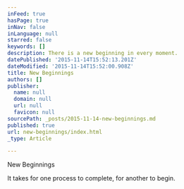 ```yaml
---
inFeed: true
hasPage: true
inNav: false
inLanguage: null
starred: false
keywords: []
description: There is a new beginning in every moment.
datePublished: '2015-11-14T15:52:13.201Z'
dateModified: '2015-11-14T15:52:00.908Z'
title: New Beginnings
authors: []
publisher:
  name: null
  domain: null
  url: null
  favicon: null
sourcePath: _posts/2015-11-14-new-beginnings.md
published: true
url: new-beginnings/index.html
_type: Article

---
```

New Beginnings

It takes for one process to complete, for another to begin.